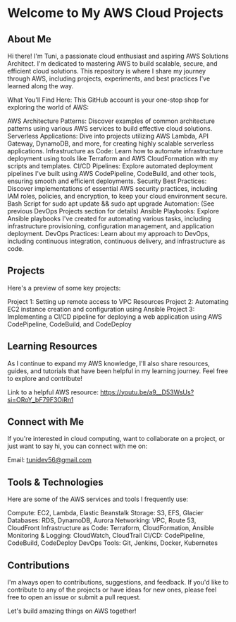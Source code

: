 #  Welcome to My AWS Cloud Projects

## About Me
Hi there! I'm Tuni, a passionate cloud enthusiast and aspiring AWS Solutions Architect. I'm dedicated to mastering AWS to build scalable, secure, and efficient cloud solutions. This repository is where I share my journey through AWS, including projects, experiments, and best practices I've learned along the way.

️What You'll Find Here:
This GitHub account is your one-stop shop for exploring the world of AWS:

AWS Architecture Patterns: Discover examples of common architecture patterns using various AWS services to build effective cloud solutions.
Serverless Applications: Dive into projects utilizing AWS Lambda, API Gateway, DynamoDB, and more, for creating highly scalable serverless applications.
Infrastructure as Code: Learn how to automate infrastructure deployment using tools like Terraform and AWS CloudFormation with my scripts and templates.
CI/CD Pipelines: Explore automated deployment pipelines I've built using AWS CodePipeline, CodeBuild, and other tools, ensuring smooth and efficient deployments.
Security Best Practices: Discover implementations of essential AWS security practices, including IAM roles, policies, and encryption, to keep your cloud environment secure.
Bash Script for sudo apt update && sudo apt upgrade Automation: (See previous DevOps Projects section for details)
Ansible Playbooks: Explore Ansible playbooks I've created for automating various tasks, including infrastructure provisioning, configuration management, and application deployment.
DevOps Practices: Learn about my approach to DevOps, including continuous integration, continuous delivery, and infrastructure as code.

## Projects
Here's a preview of some key projects:

Project 1: Setting up remote access to VPC Resources
Project 2: Automating EC2 instance creation and configuration using Ansible
Project 3: Implementing a CI/CD pipeline for deploying a web application using AWS CodePipeline, CodeBuild, and CodeDeploy

## Learning Resources
As I continue to expand my AWS knowledge, I'll also share resources, guides, and tutorials that have been helpful in my learning journey. Feel free to explore and contribute!

Link to a helpful AWS resource: https://youtu.be/a9__D53WsUs?si=ORoY_bF79F3OiRn1 

## Connect with Me
If you're interested in cloud computing, want to collaborate on a project, or just want to say hi, you can connect with me on:

Email: 	tunidev56@gmail.com
️ 
## Tools & Technologies
Here are some of the AWS services and tools I frequently use:

  Compute: EC2, Lambda, Elastic Beanstalk
  Storage: S3, EFS, Glacier
  Databases: RDS, DynamoDB, Aurora
  Networking: VPC, Route 53, CloudFront
  Infrastructure as Code: Terraform, CloudFormation, Ansible
  Monitoring & Logging: CloudWatch, CloudTrail
  CI/CD: CodePipeline, CodeBuild, CodeDeploy
  DevOps Tools: Git, Jenkins, Docker, Kubernetes

## Contributions
I'm always open to contributions, suggestions, and feedback. If you'd like to contribute to any of the projects or have ideas for new ones, please feel free to open an issue or submit a pull request.

Let's build amazing things on AWS together!








